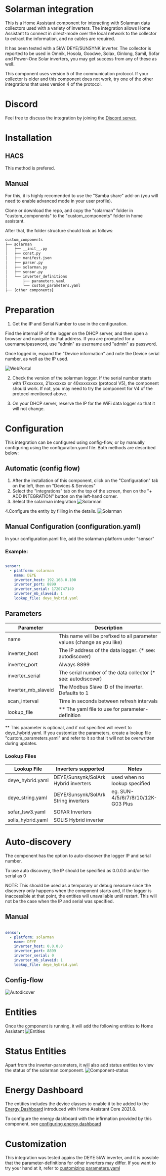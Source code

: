 # Solarman integration
This is a Home Assistant component for interacting with Solarman data collectors used with a variety of inverters. The integration allows Home Assistant to connect in direct-mode over the local network to the collector to extract the information, and no cables are required. 

It has been tested with a 5kW DEYE/SUNSYNK inverter. The collector is reported to be used in Omnik, Hosola, Goodwe, Solax, Ginlong, Samil, Sofar and Power-One Solar inverters, you may get success from any of these as well.

This component uses version 5 of the communication protocol. If your collector is older and this component does not work, try one of the other integrations that uses version 4 of the protocol.


# Discord
Feel free to discuss the integration by joining the [Discord server.](https://discord.gg/3HQJXR7qRd)

# Installation

## HACS
This method is prefered. 

## Manual
For this, it is highly recomended to use the "Samba share" add-on (you will need to enable advanced mode in your user profile).

Clone or download the repo, and copy the "solarman" folder in "custom_components" to the "custom_components" folder in home assistant. 

After that, the folder structure should look as follows:

```bash
custom_components
├── solarman
│   ├── __init__.py
│   ├── const.py
│   ├── manifest.json
│   ├── parser.py
│   ├── solarman.py
│   ├── sensor.py
│   └── inverter_definitions
│       ├── parameters.yaml
│       └── custom_parameters.yaml
├── {other components}
```


# Preparation
1. Get the IP and Serial Number to use in the configuration. 

Find the internal IP of the logger on the DHCP server, and then open a browser and navigate to that address. If you are prompted for a username/password, use "admin" as username and "admin" as password.

Once logged in, expand the "Device information" and note the Device serial number, as well as the IP used.

![WebPortal](./web_portal.png)

2. Check the version of the solarman logger. If the serial number starts with 17xxxxxxx, 21xxxxxxx or 40xxxxxxxx (protocol V5), the component should work. If not, you may need to try the component for V4 of the protocol mentioned above.

3. On your DHCP server, reserve the IP for the WiFi data logger so that it will not change. 





# Configuration
This integration can be configured using config-flow, or by manually configuring using the configuraiton.yaml file. Both methods are described below:
## Automatic (config flow)
1. After the installation of this component, click on the "Configuration" tab on the left, then on "Devices & Services"
2. Select the "Integrations" tab on the top of the screen, then on the "+ ADD INTEGRATION" button on the left-hand corner.
3. Select the solarman integration
![Solarman](./flow_select.png)

4.Configure the entity by filling in the details.
![Solarman](./flow_init_manual.png)


## Manual Configuration (configuration.yaml)
In your configuration.yaml file, add the solarman platform under "sensor"

### Example:

~~~ YAML

sensor:
  - platform: solarman
    name: DEYE 
    inverter_host: 192.168.0.100
    inverter_port: 8899
    inverter_serial: 1720747149 
    inverter_mb_slaveid: 1
    lookup_file: deye_hybrid.yaml
~~~

## Parameters 

| Parameter | Description |
| ---- | ---- |
| name | This name will be prefixed to all parameter values (change as you like)|
| inverter_host| The IP address of the data logger. (* see: autodiscover) |
| inverter_port | Always 8899 |
| inverter_serial| The serial number of the data collector (* see: autodiscover) |
| inverter_mb_slaveid| The Modbus Slave ID of the inverter. Defaults to 1 |
| scan_interval | Time in seconds between refresh intervals |
| lookup_file | ** The yaml file to use for parameter-definition |

** This parameter is optional, and if not specified will revert to deye_hybrid.yaml. If you customize the parameters, create a lookup file "custom_parameters.yaml" and refer to it so that it will not be overwritten during updates. 

### Lookup Files

| Lookup File | Inverters supported | Notes |
| --- | --- | --- |
| deye_hybrid.yaml | DEYE/Sunsynk/SolArk Hybrid inverters | used when no lookup specified 
| deye_string.yaml | DEYE/Sunsynk/SolArk String inverters | eg. SUN-4/5/6/7/8/10/12K-G03 Plus
| sofar_lsw3.yaml | SOFAR Inverters
| solis_hybrid.yaml | SOLIS Hybrid inverter

# Auto-discovery
The component has the option to auto-discover the logger IP and serial number. 

To use auto discovery, the IP should be specified as 0.0.0.0 and/or the serial as 0

NOTE:
This should be used as a temporary or debug measure since the discovery only happens when the component starts and, if the logger is inaccessible at that point, the entities will unavailable until restart. This will not be the case when the IP and serial was specified.

## Manual
~~~ YAML

sensor:
  - platform: solarman
    name: DEYE 
    inverter_host: 0.0.0.0
    inverter_port: 8899
    inverter_serial: 0 
    inverter_mb_slaveid: 1
    lookup_file: deye_hybrid.yaml
~~~
## Config-flow
![Autodicover](./flow_init.png)

# Entities
Once the component is running, it will add the following entities to Home Assistant
![Entities](./entities.png)

# Status Entities
Apart from the inverter-parameters, it will also add status entities to view the status of the solarman component.
![Component-status](./component_status.png)

# Energy Dashboard
The entities includes the device classes to enable it to be added to the [Energy Dashboard](https://www.home-assistant.io/blog/2021/08/04/home-energy-management/) introduced with Home Assistant Core 2021.8.

To configure the energy dashboard with the infirmation provided by this component,  see [configuring energy dashboard](energy.md)

# Customization
This integration was tested agains the DEYE 5kW inverter, and it is possible that the parameter-definitions for other inverters may differ. If you want to try your hand at it, refer to [customizing parameters.yaml](customization.md)
